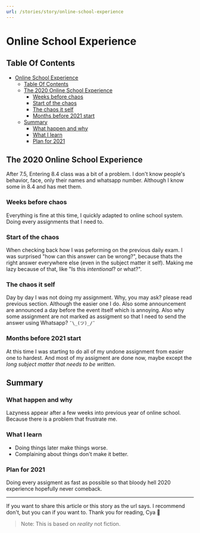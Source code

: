 ```yaml
---
url: /stories/story/online-school-experience
---
```


# Online School Experience

## Table Of Contents
- [Online School Experience](#online-school-experience)
  * [Table Of Contents](#table-of-contents)
  * [The 2020 Online School Experience](#the-2020-online-school-experience)
    + [Weeks before chaos](#weeks-before-chaos)
    + [Start of the chaos](#start-of-the-chaos)
    + [The chaos it self](#the-chaos-it-self)
    + [Months before 2021 start](#months-before-2021-start)
  * [Summary](#summary)
    + [What happen and why](#what-happen-and-why)
    + [What I learn](#what-i-learn)
    + [Plan for 2021](#plan-for-2021)


## The 2020 Online School Experience
After 7.5, Entering 8.4 class was a bit of a problem. I don't know people's behavior, face, only their names and whatsapp number. Although I know some in 8.4 and has met them.

### Weeks before chaos
Everything is fine at this time, I quickly adapted to online school system.
Doing every assignments that I need to.

### Start of the chaos
When checking back how I was peforming on the previous daily exam. I was surprised "how can this answer can be wrong?", because thats the right answer everywhere else (even in the subject matter it self). Making me lazy because of that, like "Is this *intentional*? or what?".

### The chaos it self
Day by day I was not doing my assignment. Why, you may ask? please read previous section. Although the easier one I do. Also some announcement are announced a day before the event itself which is annoying. Also why some assignment are not marked as assigment so that I need to send the answer using Whatsapp? `¯\_(ツ)_/¯`

### Months before 2021 start

At this time I was starting to do all of my undone assignment from easier one to hardest. And most of my assigment are done now, maybe except the *long subject matter that needs to be written*. 


## Summary
### What happen and why
Lazyness appear after a few weeks into previous year of online school. Because there is a problem that frustrate me.

### What I learn
- Doing things later make things worse. 
- Complaining about things don't make it better.

### Plan for 2021
Doing every assigment as fast as possible so that bloody hell 2020 experience hopefully never comeback.

----
If you want to share this article or this story as the url says. I recommend don't, but you can if you want to. Thank you for reading, Cya 👋
> Note: This is based on *reality* not fiction.
